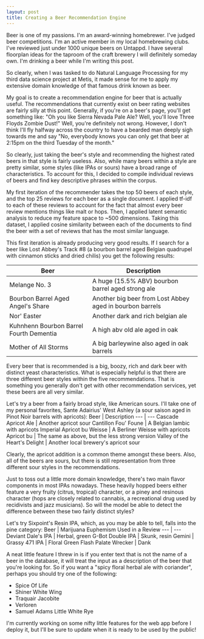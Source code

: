 ```yaml
---
layout: post
title: Creating a Beer Recommendation Engine
---
```


Beer is one of my passions. I'm an award-winning homebrewer. I've judged beer competitions. I'm an active member in my
local homebrewing clubs. I've reviewed just under 1000 unique beers on Untappd. I have several floorplan ideas for the taproom
of the craft brewery I will definitely someday own.
I'm drinking a beer while I'm writing this post.

So clearly, when I was tasked to do Natural Language Processing for my third data science project at Metis, 
it made sense for me to apply my extensive domain knowledge of that famous drink known as beer.

My goal is to create a recommendation engine for beer that is actually useful. The recommendations that currently exist on 
beer rating websites are fairly silly at this point. Generally, if you're on a beer's page, you'll get something like: 
"Oh you like Sierra Nevada Pale Ale? Well, you'll love Three Floyds Zombie Dust!"
Well, you're definitely not wrong. However, I don't think I'll fly halfway across the country to have a bearded man deeply sigh 
towards me and say "No, everybody knows you can only get that beer at 2:15pm on the third Tuesday of the month."

So clearly, just taking the beer's style and recommending the highest rated beers in that style is fairly useless. Also, while
many beers within a style are pretty similar, some styles (like IPAs or sours) have a broad range of characteristics. To account 
for this, I decided to compile individual reviews of beers and find key descriptive phrases within the corpus.

My first iteration of the recommender takes the top 50 beers of each style, and the top 25 reviews for each beer as a single 
document. I applied tf-idf to each of these reviews to account for the fact that almost every beer review mentions things like
malt or hops. Then, I applied latent semantic analysis to reduce my feature space to ~500 dimensions. Taking this dataset,
I applied cosine similarity between each of the documents to find the beer with a set of reviews that has the most similar
language. 

This first iteration is already producing very good results. If I search for a beer like Lost Abbey's Track #8 (a bourbon barrel
aged Belgian quadrupel with cinnamon sticks and dried chilis) you get the following results:

Beer | Description
--- | ---
Melange No. 3 | A huge (15.5% ABV) bourbon barrel aged strong ale
Bourbon Barrel Aged Angel's Share | Another big beer from Lost Abbey aged in bourbon barrels
Nor' Easter | Another dark and rich belgian ale
Kuhnhenn Bourbon Barrel Fourth Dementia | A high abv old ale aged in oak
Mother of All Storms | A big barleywine also aged in oak barrels

Every beer that is recommended is a big, boozy, rich and dark beer with distinct yeast characteristics. What is especially helpful
is that there are three different beer styles within the five recommendations. That is something you generally don't get with
other recommendation services, yet these beers are all very similar.

Let's try a beer from a fairly broad style, like American sours. I'll take one of my personal favorites, Sante Adairius' West Ashley
(a sour saison aged in Pinot Noir barrels with apricots):
Beer | Description
--- | ---
Cascade Apricot Ale | Another apricot sour
Cantillon Fou' Foune | A Belgian lambic with apricots
Imperial Apricot bu Weisse | A Berliner Weisse with apricots
Apricot bu | The same as above, but the less strong version
Valley of the Heart's Delight | Another local brewery's apricot sour

Clearly, the apricot addition is a common theme amongst these beers. Also, all of the beers are sours, but there is still
representation from three different sour styles in the recommendations.

Just to toss out a little more domain knowledge, there's two main flavor components in most IPAs nowadays. These heavily hopped
beers either feature a very fruity (citrus, tropical) character, or a piney and resinous character (hops are closely related to 
cannabis, a recreational drug used by recidivists and jazz musicians). So will the model be able to detect the difference between
these two fairly distinct styles?

Let's try Sixpoint's Resin IPA, which, as you may be able to tell, falls into the pine category:
Beer | Marijuana Euphemism Used in a Review
--- | ---
Deviant Dale's IPA | Herbal, green
G-Bot Double IPA | Skunk, resin
Gemini | Grassy
471 IPA | Floral
Green Flash Palate Wrecker | Dank


A neat little feature I threw in is if you enter text that is not the name of a beer in the database, it will treat the input as a 
description of the beer that you're looking for. So if you want a "spicy floral herbal ale with coriander", perhaps you should try
one of the following: 

* Spice Of Life
* Shiner White Wing
* Traquair Jacobite
* Verloren
* Samuel Adams Little White Rye

I'm currently working on some nifty little features for the web app before I deploy it, but I'll be sure to update when it is
ready to be used by the public!
